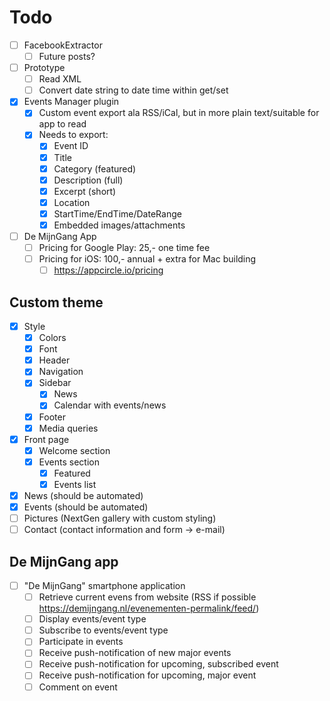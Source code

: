 # Todo
- [ ] FacebookExtractor
	- [ ] Future posts?
- [ ] Prototype
	- [ ] Read XML
	- [ ] Convert date string to date time within get/set
- [x] Events Manager plugin
	- [x] Custom event export ala RSS/iCal, but in more plain text/suitable for app to read
	- [x] Needs to export:
		- [x] Event ID
		- [x] Title
		- [x] Category (featured)
		- [x] Description (full)
		- [x] Excerpt (short)
		- [x] Location
		- [x] StartTime/EndTime/DateRange
		- [x] Embedded images/attachments
- [ ] De MijnGang App
	- [ ] Pricing for Google Play: 25,- one time fee
	- [ ] Pricing for iOS: 100,- annual + extra for Mac building
		- [ ] https://appcircle.io/pricing
## Custom theme
- [x] Style
	- [x] Colors
	- [x] Font
	- [x] Header
	- [x] Navigation
	- [x] Sidebar
		- [x] News
		- [x] Calendar with events/news
	- [x] Footer
	- [x] Media queries
- [x] Front page
	- [x] Welcome section
	- [x] Events section
		- [x] Featured
		- [x] Events list
- [x] News (should be automated)
- [x] Events (should be automated)
- [ ] Pictures (NextGen gallery with custom styling)
- [ ] Contact (contact information and form -> e-mail)
## De MijnGang app
- [ ] "De MijnGang" smartphone application
	- [ ] Retrieve current evens from website (RSS if possible https://demijngang.nl/evenementen-permalink/feed/)
	- [ ] Display events/event type
	- [ ] Subscribe to events/event type
	- [ ] Participate in events
	- [ ] Receive push-notification of new major events
	- [ ] Receive push-notification for upcoming, subscribed event
	- [ ] Receive push-notification for upcoming, major event
	- [ ] Comment on event